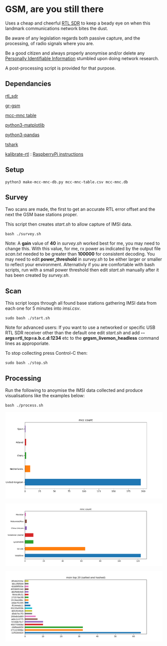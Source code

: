 # GSM, are you still there

Uses a  cheap and cheerful [RTL SDR](https://www.rtl-sdr.com/about-rtl-sdr/) to keep a beady eye on when this landmark communications network bites the dust.

Be aware of any legislation regards both passive capture, and the processing, of radio signals where you are.

Be a good citizen and always properly anonymise and/or delete any [Personally Identifiable Information](https://en.wikipedia.org/wiki/Personal_data) stumbled upon doing network research.

A post-processing script is provided for that purpose.

## Dependancies

[rtl_sdr](https://www.rtl-sdr.com/rtl-sdr-quick-start-guide/)

[gr-gsm](https://osmocom.org/projects/gr-gsm/wiki/Installation)

[mcc-mnc table](https://raw.githubusercontent.com/musalbas/mcc-mnc-table/master/mcc-mnc-table.csv)

[python3-matplotlib](https://matplotlib.org/stable/faq/installing_faq.html)

[python3-pandas](https://pandas.pydata.org/pandas-docs/stable/getting_started/install.html)

[tshark](https://tshark.dev/setup/install/)

[kalibrate-rtl](https://github.com/steve-m/kalibrate-rtl) : [RaspberryPi instructions](https://pysselilivet.blogspot.com/2019/08/sdr-calibrate-with-kalibrate-rtl.html)

## Setup

```console
python3 make-mcc-mnc-db.py mcc-mnc-table.csv mcc-mnc.db
```

## Survey

Two scans are made, the first to get an accurate RTL error offset and the next the GSM base stations proper. 

This script then creates *start.sh* to allow capture of IMSI data.

```console
bash ./survey.sh
```
Note: A **gain** value of **40** in *survey.sh* worked best for me, you may need to change this. With this value, for me, rx power as indicated by the output file *scan.txt* needed to be greater than **100000** for consistent decoding. You may need to edit **power_threshold** in *survey.sh* to be either larger or smaller to reflect your environment. Alternativly if you are comfortable with bash scripts, run with a small power threshold then edit *start.sh* manually after it has been created by *survey.sh*.

## Scan

This script loops through all found base stations gathering IMSI data from each one for 5 minutes into *imsi.csv*.

```console
sudo bash ./start.sh
```

Note for advanced users: If you want to use a networked or specific USB RTL SDR receiver other than the default one edit *start.sh* and add **--args=rtl_tcp=a.b.c.d:1234** etc to the **grgsm_livemon_headless** command lines as approporiate.

To stop collecting press Control-C then:

```console
sudo bash ./stop.sh
```

## Processing

Run the following to anoymise the IMSI data collected and produce visualisations like the examples below:

```console
bash ./process.sh
```

![!](./mcccount.png "")

![!](./mnccount.png "")

![!](./msintop20.png "")
